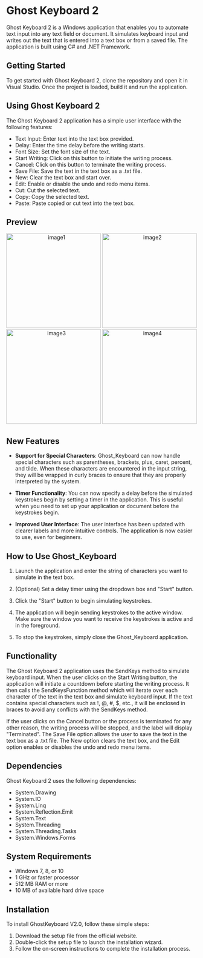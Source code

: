 # Ghost Keyboard 2

Ghost Keyboard 2 is a Windows application that enables you to automate text input into any text field or document. It simulates keyboard input and writes out the text that is entered into a text box or from a saved file. The application is built using C# and .NET Framework.

## Getting Started

To get started with Ghost Keyboard 2, clone the repository and open it in Visual Studio. Once the project is loaded, build it and run the application. 

## Using Ghost Keyboard 2

The Ghost Keyboard 2 application has a simple user interface with the following features:

- Text Input: Enter text into the text box provided. 
- Delay: Enter the time delay before the writing starts.
- Font Size: Set the font size of the text.
- Start Writing: Click on this button to initiate the writing process.
- Cancel: Click on this button to terminate the writing process.
- Save File: Save the text in the text box as a .txt file.
- New: Clear the text box and start over.
- Edit: Enable or disable the undo and redo menu items.
- Cut: Cut the selected text.
- Copy: Copy the selected text.
- Paste: Paste copied or cut text into the text box.

## Preview
<p align="center">
  <img src="https://imgur.com/tayL5Jw" width="250" height="250" alt="image1">
  <img src="https://imgur.com/kS58Cvr" width="250" height="250" alt="image2">
  <img src="https://imgur.com/29BfYxU" width="250" height="250" alt="image3">
  <img src="https://imgur.com/jqAiZnb" width="250" height="250" alt="image4">
</p>


## New Features

- **Support for Special Characters**: Ghost_Keyboard can now handle special characters such as parentheses, brackets, plus, caret, percent, and tilde. When these characters are encountered in the input string, they will be wrapped in curly braces to ensure that they are properly interpreted by the system.

- **Timer Functionality**: You can now specify a delay before the simulated keystrokes begin by setting a timer in the application. This is useful when you need to set up your application or document before the keystrokes begin.

- **Improved User Interface**: The user interface has been updated with clearer labels and more intuitive controls. The application is now easier to use, even for beginners.

## How to Use Ghost_Keyboard

1. Launch the application and enter the string of characters you want to simulate in the text box.

2. (Optional) Set a delay timer using the dropdown box and "Start" button.

3. Click the "Start" button to begin simulating keystrokes.

4. The application will begin sending keystrokes to the active window. Make sure the window you want to receive the keystrokes is active and in the foreground.

5. To stop the keystrokes, simply close the Ghost_Keyboard application.

## Functionality

The Ghost Keyboard 2 application uses the SendKeys method to simulate keyboard input. When the user clicks on the Start Writing button, the application will initiate a countdown before starting the writing process. It then calls the SendKeysFunction method which will iterate over each character of the text in the text box and simulate keyboard input. If the text contains special characters such as !, @, #, $, etc., it will be enclosed in braces to avoid any conflicts with the SendKeys method. 

If the user clicks on the Cancel button or the process is terminated for any other reason, the writing process will be stopped, and the label will display "Terminated". The Save File option allows the user to save the text in the text box as a .txt file. The New option clears the text box, and the Edit option enables or disables the undo and redo menu items. 

## Dependencies

Ghost Keyboard 2 uses the following dependencies:

- System.Drawing
- System.IO
- System.Linq
- System.Reflection.Emit
- System.Text
- System.Threading
- System.Threading.Tasks
- System.Windows.Forms

## System Requirements

- Windows 7, 8, or 10
- 1 GHz or faster processor
- 512 MB RAM or more
- 10 MB of available hard drive space

## Installation

To install GhostKeyboard V2.0, follow these simple steps:

1. Download the setup file from the official website.
2. Double-click the setup file to launch the installation wizard.
3. Follow the on-screen instructions to complete the installation process.
